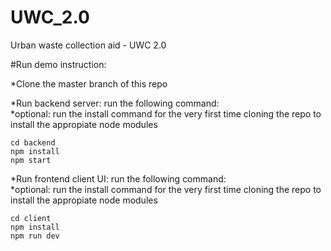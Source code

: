 # UWC_2.0
Urban waste collection aid - UWC 2.0


#Run demo instruction:


*Clone the master branch of this repo

*Run backend server: run the following command:\
  *optional: run the install command for the very first time cloning the repo to install the appropiate node modules
  ```
  cd backend
  npm install
  npm start
  ```
  

*Run frontend client UI: run the following command:\
  *optional: run the install command for the very first time cloning the repo to install the appropiate node modules
  ```
  cd client
  npm install
  npm run dev
  ```

